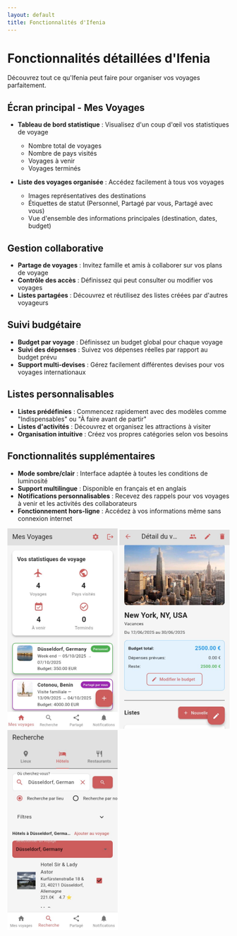 ```yaml
---
layout: default
title: Fonctionnalités d'Ifenia
---
```


# Fonctionnalités détaillées d'Ifenia

Découvrez tout ce qu'Ifenia peut faire pour organiser vos voyages parfaitement.

## Écran principal - Mes Voyages

- **Tableau de bord statistique** : Visualisez d'un coup d'œil vos statistiques de voyage
  - Nombre total de voyages
  - Nombre de pays visités
  - Voyages à venir
  - Voyages terminés

- **Liste des voyages organisée** : Accédez facilement à tous vos voyages
  - Images représentatives des destinations
  - Étiquettes de statut (Personnel, Partagé par vous, Partagé avec vous)
  - Vue d'ensemble des informations principales (destination, dates, budget)

## Gestion collaborative

- **Partage de voyages** : Invitez famille et amis à collaborer sur vos plans de voyage
- **Contrôle des accès** : Définissez qui peut consulter ou modifier vos voyages
- **Listes partagées** : Découvrez et réutilisez des listes créées par d'autres voyageurs

## Suivi budgétaire

- **Budget par voyage** : Définissez un budget global pour chaque voyage
- **Suivi des dépenses** : Suivez vos dépenses réelles par rapport au budget prévu
- **Support multi-devises** : Gérez facilement différentes devises pour vos voyages internationaux

## Listes personnalisables

- **Listes prédéfinies** : Commencez rapidement avec des modèles comme "Indispensables" ou "À faire avant de partir"
- **Listes d'activités** : Découvrez et organisez les attractions à visiter
- **Organisation intuitive** : Créez vos propres catégories selon vos besoins

## Fonctionnalités supplémentaires

- **Mode sombre/clair** : Interface adaptée à toutes les conditions de luminosité
- **Support multilingue** : Disponible en français et en anglais
- **Notifications personnalisables** : Recevez des rappels pour vos voyages à venir et les activités des collaborateurs
- **Fonctionnement hors-ligne** : Accédez à vos informations même sans connexion internet

<div class="screenshot-gallery">
  <img src="screenshots/screenshot1.jpg" alt="Écran d'accueil" width="250">
  <img src="screenshots/screenshot2.jpg" alt="Détails du voyage" width="250">
  <img src="screenshots/screenshot3.jpg" alt="Gestion du budget" width="250">
</div>
